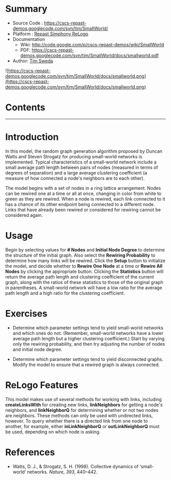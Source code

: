 # Summary #

  * Source Code   : https://cscs-repast-demos.googlecode.com/svn/tim/SmallWorld/
  * Platform      : [Repast Simphony ReLogo](RepastSReLogo.md)
  * Documentation
    * Wiki: http://code.google.com/p/cscs-repast-demos/wiki/SmallWorld
    * PDF: https://cscs-repast-demos.googlecode.com/svn/tim/SmallWorld/docs/smallworld.pdf
  * Author: [Tim Sweda](Tim.md)

![https://cscs-repast-demos.googlecode.com/svn/tim/SmallWorld/docs/smallworld.png](https://cscs-repast-demos.googlecode.com/svn/tim/SmallWorld/docs/smallworld.png)

# Contents #



---


# Introduction #

In this model, the random graph generation algorithm proposed by Duncan Watts and Steven Strogatz for producing small-world networks is implemented.  Typical characteristics of a small-world network include a small average path length between pairs of nodes (measured in terms of degrees of separation) and a large average clustering coefficient (a measure of how connected a node's neighbors are to each other).

The model begins with a set of nodes in a ring lattice arrangement.  Nodes can be rewired one at a time or all at once, changing in color from white to green as they are rewired.  When a node is rewired, each link connected to it has a chance of its other endpoint being connected to a different node.  Links that have already been rewired or considered for rewiring cannot be considered again.

# Usage #

Begin by selecting values for **# Nodes** and **Initial Node Degree** to determine the structure of the initial graph.  Also select the **Rewiring Probability** to determine how many links will be rewired.  Click the **Setup** button to initialize the model, and decide whether to **Rewire One Node** at a time or **Rewire All Nodes** by clicking the appropriate button.  Clicking the **Statistics** button will return the average path length and clustering coefficient of the current graph, along with the ratios of these statistics to those of the original graph in parentheses.  A small-world network will have a low ratio for the average path length and a high ratio for the clustering coefficient.

# Exercises #

  * Determine which parameter settings tend to yield small-world networks and which ones do not.  (Remember, small-world networks have a lower average path length but a higher clustering coefficient.)  Start by varying only the rewiring probability, and then try adjusting the number of nodes and initial node degree.

  * Determine which parameter settings tend to yield disconnected graphs.  Modify the model to ensure that a rewired graph is always connected.

# ReLogo Features #

This model makes use of several methods for working with links, including **createLinksWith** for creating new links, **linkNeighbors** for getting a node's neighbors, and **linkNeighborQ** for determining whether or not two nodes are neighbors.  These methods can only be used with undirected links, however.  To query whether there is a directed link from one node to another, for example, either **inLinkNeighborQ** or **outLinkNeighborQ** must be used, depending on which node is asking.

# References #

  * Watts, D. J., & Strogatz, S. H. (1998). Collective dynamics of ‘small-world’ networks. _Nature, 393_, 440–442.